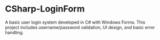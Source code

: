 # CSharp-LoginForm
A basic user login system developed in C# with Windows Forms. This project includes username/password validation, UI design, and basic error handling.
